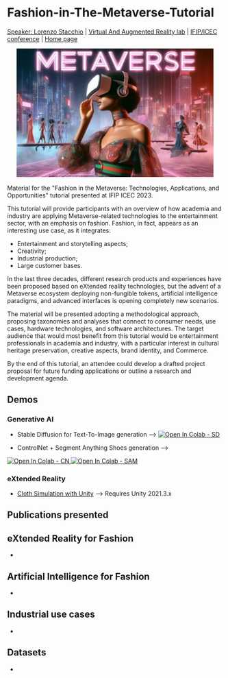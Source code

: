 # Fashion-in-The-Metaverse-Tutorial

[Speaker: Lorenzo Stacchio](https://lorenzo-stacchio.github.io/) | [Virtual And Augmented Reality lab](https://site.unibo.it/varlab/en) | [IFIP/ICEC conference](https://icec23.cs.unibo.it/) | [Home page](https://site.unibo.it/varlab/en/dissemination-2/fashion-in-the-metaverse-technologies-applications-and-opportunities-ifip-icec-2023-tutorial)


<p align="center">
  <img width="460" height="300" src="./images/poster.jpeg">
</p>




Material for the "Fashion in the Metaverse: Technologies, Applications, and Opportunities" tutorial presented at IFIP ICEC 2023.

This tutorial will provide participants with an overview of how academia and industry are applying Metaverse-related technologies to the entertainment sector, with an emphasis on fashion. Fashion, in fact, appears as an interesting use case, as it integrates:

* Entertainment and storytelling aspects;
* Creativity;
* Industrial production;
* Large customer bases.
 
In the last three decades, different research products and experiences have been proposed based on eXtended reality technologies, but the advent of a Metaverse ecosystem deploying non-fungible tokens, artificial intelligence paradigms, and advanced interfaces is opening completely new scenarios.

The material will be presented adopting a methodological approach, proposing taxonomies and analyses that connect to consumer needs, use cases, hardware technologies, and software architectures. The target audience that would most benefit from this tutorial would be entertainment professionals in academia and industry, with a particular interest in cultural heritage preservation, creative aspects, brand identity, and Commerce.

By the end of this tutorial, an attendee could develop a drafted project proposal for future funding applications or outline a research and development agenda.


## Demos
### Generative AI
* Stable Diffusion for Text-To-Image generation --> <a target="_blank" href="https://colab.research.google.com/github/lorenzo-stacchio/Fashion-in-The-Metaverse-Tutorial/blob/main/Artificial%20Intelligence/Fashion_in_the_Metaverse_SD_HF.ipynb">
  <img src="https://colab.research.google.com/assets/colab-badge.svg" alt="Open In Colab - SD"/> </a>
  
* ControlNet + Segment Anything Shoes generation -->
<p>
<a target="_blank" href="https://colab.research.google.com/github/lorenzo-stacchio/Fashion-in-The-Metaverse-Tutorial/blob/main/Artificial%20Intelligence/Fashion_in_the_Metaverse_CN.ipynb">
  <img src="https://colab.research.google.com/assets/colab-badge.svg" alt="Open In Colab - CN"/>
</a>
<a target="_blank" href="https://colab.research.google.com/github/lorenzo-stacchio/Fashion-in-The-Metaverse-Tutorial/blob/main/Artificial%20Intelligence/Fashion_in_the_Metaverse_SAM.ipynb">
  <img src="https://colab.research.google.com/assets/colab-badge.svg" alt="Open In Colab - SAM"/>
</a>
</p>

### eXtended Reality

* [Cloth Simulation with Unity](eXtended_Reality/Cloth_Unity_Demo/) --> Requires Unity 2021.3.x







## Publications presented


## eXtended Reality for Fashion

*


## Artificial Intelligence for Fashion

* 

## Industrial use cases 

*


## Datasets 

* 
